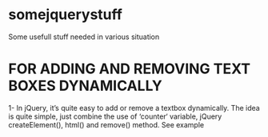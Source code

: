 # somejquerystuff
Some usefull stuff needed in various situation

<h1>FOR ADDING AND REMOVING TEXT BOXES DYNAMICALLY</h1>
1- In jQuery, it’s quite easy to add or remove a textbox dynamically. The idea is quite simple, just combine the use of ‘counter‘ variable, jQuery createElement(), html() and remove() method. See example 
